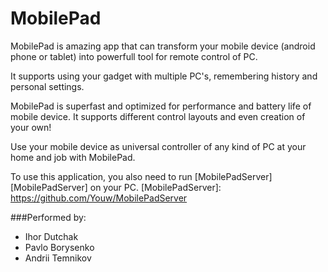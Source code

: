 # MobilePad
MobilePad is amazing app that can transform your mobile device (android phone or tablet) into powerfull tool for remote control of PC.

It supports using your gadget with multiple PC's, remembering history and personal settings.

MobilePad is superfast and optimized for performance and battery life of mobile device. It supports different control layouts and even creation of your own!

Use your mobile device as universal controller of any kind of PC at your home and job with MobilePad.

To use this application, you also need to run [MobilePadServer] [MobilePadServer] on your PC.
 [MobilePadServer]: <https://github.com/Youw/MobilePadServer>

###Performed by: 
- Ihor Dutchak
- Pavlo Borysenko 
- Andrii Temnikov
